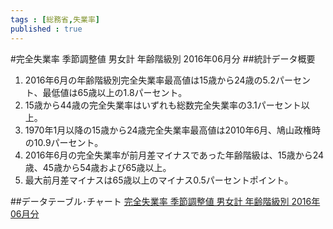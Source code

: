 ```yaml
--- 
tags : [総務省,失業率] 
published : true
---
```

#完全失業率 季節調整値 男女計 年齢階級別 2016年06月分 
##統計データ概要
1. 2016年6月の年齢階級別完全失業率最高値は15歳から24歳の5.2パーセント、最低値は65歳以上の1.8パーセント。
1. 15歳から44歳の完全失業率はいずれも総数完全失業率の3.1パーセント以上。
1. 1970年1月以降の15歳から24歳完全失業率最高値は2010年6月、鳩山政権時の10.9パーセント。
1. 2016年6月の完全失業率が前月差マイナスであった年齢階級は、15歳から24歳、45歳から54歳および65歳以上。
1. 最大前月差マイナスは65歳以上のマイナス0.5パーセントポイント。


##データテーブル･チャート
[完全失業率 季節調整値 男女計 年齢階級別 2016年06月分](http://knowledgevault.saecanet.com/charts/am-consulting.co.jp-2016-07-29-12-06-51.html)